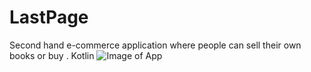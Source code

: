 # LastPage
Second hand e-commerce application where people can sell their own books or buy .
Kotlin
![Image of App](https://i.imgur.com/dp0xeCp.png)
